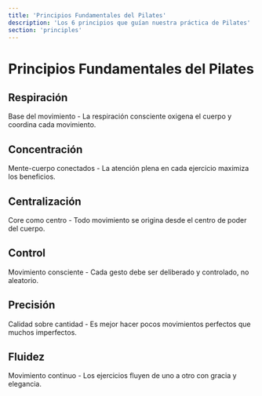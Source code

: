 ```yaml
---
title: 'Principios Fundamentales del Pilates'
description: 'Los 6 principios que guían nuestra práctica de Pilates'
section: 'principles'
---
```


# Principios Fundamentales del Pilates

## Respiración

Base del movimiento - La respiración consciente oxigena el cuerpo y coordina cada movimiento.

## Concentración

Mente-cuerpo conectados - La atención plena en cada ejercicio maximiza los beneficios.

## Centralización

Core como centro - Todo movimiento se origina desde el centro de poder del cuerpo.

## Control

Movimiento consciente - Cada gesto debe ser deliberado y controlado, no aleatorio.

## Precisión

Calidad sobre cantidad - Es mejor hacer pocos movimientos perfectos que muchos imperfectos.

## Fluidez

Movimiento continuo - Los ejercicios fluyen de uno a otro con gracia y elegancia.
